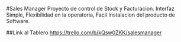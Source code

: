 #Sales Manager
Proyecto de control de Stock y Facturacion.
Interfaz Simple, Flexibilidad en la operatoria, Facil Instalacion del producto de Software.

##Link al Tablero
https://trello.com/b/kQsw0ZKK/salesmanager

